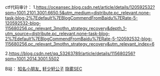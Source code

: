 ctf代码审计：
1.<https://oceansec.blog.csdn.net/article/details/120592532?spm=1001.2101.3001.6650.5&utm_medium=distribute.pc_relevant.none-task-blog-2%7Edefault%7EBlogCommendFromBaidu%7ERate-5-120592532-blog-115680256.pc_relevant_3mothn_strategy_recovery&depth_1-utm_source=distribute.pc_relevant.none-task-blog-2%7Edefault%7EBlogCommendFromBaidu%7ERate-5-120592532-blog-115680256.pc_relevant_3mothn_strategy_recovery&utm_relevant_index=6>


2.<https://blog.csdn.net/qq_53263789/article/details/115680256?spm=1001.2014.3001.5502>


B站：
[知名小朋友\_](https://space.bilibili.com/1673098145)
[轩少轩公子](https://space.bilibili.com/490189729)
[隐雾SEC](https://space.bilibili.com/503070487)




